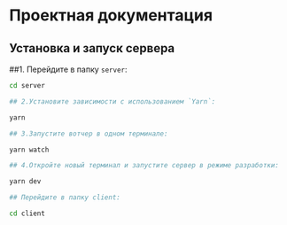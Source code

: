 # Проектная документация

## Установка и запуск сервера

##1. Перейдите в папку `server`:
   ```bash
   cd server
   
## 2.Установите зависимости с использованием `Yarn`:

yarn

## 3.Запустите вотчер в одном терминале:

yarn watch

## 4.Откройте новый терминал и запустите сервер в режиме разработки:

yarn dev

## Перейдите в папку client:

cd client


